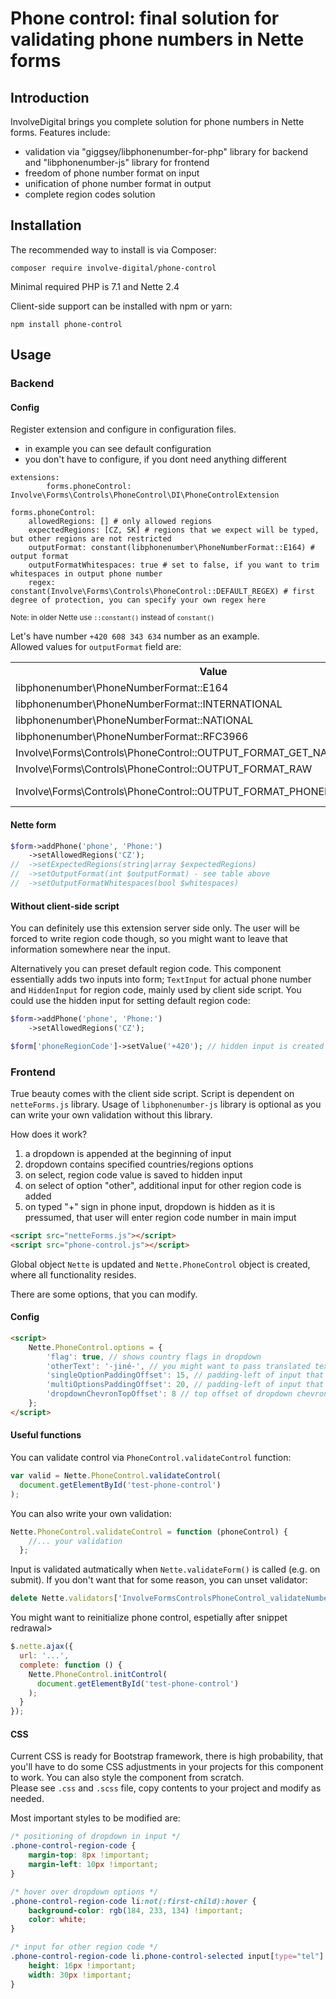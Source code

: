 Phone control: final solution for validating phone numbers in Nette forms
==========================================

Introduction
------------

InvolveDigital brings you complete solution for phone numbers in Nette forms. Features include:

- validation via "giggsey/libphonenumber-for-php" library for backend and "libphonenumber-js" library for frontend
- freedom of phone number format on input
- unification of phone number format in output
- complete region codes solution

Installation
------------

The recommended way to install is via Composer:

```
composer require involve-digital/phone-control
```

Minimal required PHP is 7.1 and Nette 2.4


Client-side support can be installed with npm or yarn:

```
npm install phone-control
```

Usage
-----

### Backend

#### Config

Register extension and configure in configuration files.
- in example you can see default configuration
- you don't have to configure, if you dont need anything different
```neon
extensions:
        forms.phoneControl: Involve\Forms\Controls\PhoneControl\DI\PhoneControlExtension
        
forms.phoneControl:
    allowedRegions: [] # only allowed regions
    expectedRegions: [CZ, SK] # regions that we expect will be typed, but other regions are not restricted
    outputFormat: constant(libphonenumber\PhoneNumberFormat::E164) # output format
    outputFormatWhitespaces: true # set to false, if you want to trim whitespaces in output phone number
    regex: constant(Involve\Forms\Controls\PhoneControl::DEFAULT_REGEX) # first degree of protection, you can specify your own regex here
```

<small>Note: in older Nette use `::constant()` instead of `constant()`</small>

Let's have number `+420 608 343 634` number as an example.
<br>
Allowed values for `outputFormat` field are:
<table>

<tr>
<th>Value</th>
<th>Logic</th>
<th>Output</th>
</tr>

<tr>
<td>libphonenumber\PhoneNumberFormat::E164</td>
<td>PhoneNumberUtil::format()</td>
<td>+420608343634</td>
</tr>

<tr>
<td>libphonenumber\PhoneNumberFormat::INTERNATIONAL</td>
<td>PhoneNumberUtil::format()</td>
<td>+420 608 343 634</td>
</tr>

<tr>
<td>libphonenumber\PhoneNumberFormat::NATIONAL</td>
<td>PhoneNumberUtil::format()</td>
<td>608 343 634</td>
</tr>

<tr>
<td>libphonenumber\PhoneNumberFormat::RFC3966</td>
<td>PhoneNumberUtil::format()</td>
<td>tel:+420-608-343-634</td>
</tr>

<tr>
<td>Involve\Forms\Controls\PhoneControl::OUTPUT_FORMAT_GET_NATIONAL_NUMBER</td>
<td>PhoneNumber::getNationalNumber()</td>
<td>608363903</td>
</tr>

<tr>
<td>Involve\Forms\Controls\PhoneControl::OUTPUT_FORMAT_RAW</td>
<td>---</td>
<td>value as it was typed in</td>
</tr>

<tr>
<td>Involve\Forms\Controls\PhoneControl::OUTPUT_FORMAT_PHONENUMBER_OBJECT</td>
<td>---</td>
<td>libphonenumber\PhoneNumber object</td>
</tr>

</table>

#### Nette form

```php
$form->addPhone('phone', 'Phone:')
    ->setAllowedRegions('CZ');
//  ->setExpectedRegions(string|array $expectedRegions)
//  ->setOutputFormat(int $outputFormat) - see table above
//  ->setOutputFormatWhitespaces(bool $whitespaces)
```

#### Without client-side script

You can definitely use this extension server side only. The user will be forced to write region code though, so you might want to leave that information somewhere near the input.

Alternatively you can preset default region code. This component essentially adds two inputs into form; `TextInput` for actual phone number and `HiddenInput` for region code, mainly used by client side script. You could use the hidden input for setting default region code:

```php
$form->addPhone('phone', 'Phone:')
    ->setAllowedRegions('CZ');

$form['phoneRegionCode']->setValue('+420'); // hidden input is created by adding postfix "RegionCode" to the name of the parent input
```

### Frontend

True beauty comes with the client side script. Script is dependent on `netteForms.js` library. Usage of `libphonenumber-js` library is optional as you can write your own validation without this library.

How does it work?
1. a dropdown is appended at the beginning of input
2. dropdown contains specified countries/regions options
3. on select, region code value is saved to hidden input
4. on select of option "other", additional input for other region code is added
5. on typed "+" sign in phone input, dropdown is hidden as it is pressumed, that user will enter region code number in main imput

```html
<script src="netteForms.js"></script>
<script src="phone-control.js"></script>
```

Global object `Nette` is updated and `Nette.PhoneControl` object is created, where all functionality resides.

There are some options, that you can modify.

#### Config

```html
<script>
    Nette.PhoneControl.options = {
        'flag': true, // shows country flags in dropdown
        'otherText': '-jiné-', // you might want to pass translated text here
        'singleOptionPaddingOffset': 15, // padding-left of input that dropdown is in
        'multiOptionsPaddingOffset': 20, // padding-left of input that dropdown is in
        'dropdownChevronTopOffset': 8 // top offset of dropdown chevron icon
    };
</script>
```

#### Useful functions

You can validate control via `PhoneControl.validateControl` function:
```javascript
var valid = Nette.PhoneControl.validateControl(
  document.getElementById('test-phone-control')
);
```

You can also write your own validation:

```javascript
Nette.PhoneControl.validateControl = function (phoneControl) {
    //... your validation
  };
```

Input is validated autmatically when `Nette.validateForm()` is called (e.g. on submit). If you don't want that for some reason, you can unset validator:

```javascript
delete Nette.validators['InvolveFormsControlsPhoneControl_validateNumber'];
```

You might want to reinitialize phone control, espetially after snippet redrawal>
```javascript
$.nette.ajax({
  url: '...',
  complete: function () {
    Nette.PhoneControl.initControl(
      document.getElementById('test-phone-control')
    );
  }
});
```

#### CSS

Current CSS is ready for Bootstrap framework, there is high probability, that you'll have to do some CSS adjustments in your projects for this component to work. You can also style the component from scratch.
<br>
Please see `.css` and `.scss` file, copy contents to your project and modify as needed.

Most important styles to be modified are:

```css
/* positioning of dropdown in input */
.phone-control-region-code {
    margin-top: 8px !important;
    margin-left: 10px !important;
}

/* hover over dropdown options */
.phone-control-region-code li:not(:first-child):hover {
    background-color: rgb(184, 233, 134) !important;
    color: white;
}

/* input for other region code */
.phone-control-region-code li.phone-control-selected input[type="tel"] {
    height: 16px !important;
    width: 30px !important;
}
```
